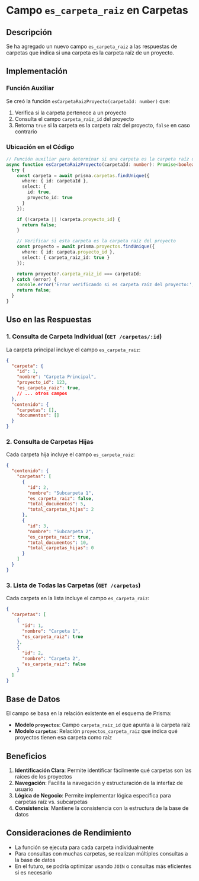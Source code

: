 # Campo `es_carpeta_raiz` en Carpetas

## Descripción

Se ha agregado un nuevo campo `es_carpeta_raiz` a las respuestas de carpetas que indica si una carpeta es la carpeta raíz de un proyecto.

## Implementación

### Función Auxiliar

Se creó la función `esCarpetaRaizProyecto(carpetaId: number)` que:

1. Verifica si la carpeta pertenece a un proyecto
2. Consulta el campo `carpeta_raiz_id` del proyecto
3. Retorna `true` si la carpeta es la carpeta raíz del proyecto, `false` en caso contrario

### Ubicación en el Código

```typescript
// Función auxiliar para determinar si una carpeta es la carpeta raíz de un proyecto
async function esCarpetaRaizProyecto(carpetaId: number): Promise<boolean> {
  try {
    const carpeta = await prisma.carpetas.findUnique({
      where: { id: carpetaId },
      select: { 
        id: true,
        proyecto_id: true
      }
    });

    if (!carpeta || !carpeta.proyecto_id) {
      return false;
    }

    // Verificar si esta carpeta es la carpeta raíz del proyecto
    const proyecto = await prisma.proyectos.findUnique({
      where: { id: carpeta.proyecto_id },
      select: { carpeta_raiz_id: true }
    });

    return proyecto?.carpeta_raiz_id === carpetaId;
  } catch (error) {
    console.error('Error verificando si es carpeta raíz del proyecto:', error);
    return false;
  }
}
```

## Uso en las Respuestas

### 1. Consulta de Carpeta Individual (`GET /carpetas/:id`)

La carpeta principal incluye el campo `es_carpeta_raiz`:

```json
{
  "carpeta": {
    "id": 1,
    "nombre": "Carpeta Principal",
    "proyecto_id": 123,
    "es_carpeta_raiz": true,
    // ... otros campos
  },
  "contenido": {
    "carpetas": [],
    "documentos": []
  }
}
```

### 2. Consulta de Carpetas Hijas

Cada carpeta hija incluye el campo `es_carpeta_raiz`:

```json
{
  "contenido": {
    "carpetas": [
      {
        "id": 2,
        "nombre": "Subcarpeta 1",
        "es_carpeta_raiz": false,
        "total_documentos": 5,
        "total_carpetas_hijas": 2
      },
      {
        "id": 3,
        "nombre": "Subcarpeta 2",
        "es_carpeta_raiz": true,
        "total_documentos": 10,
        "total_carpetas_hijas": 0
      }
    ]
  }
}
```

### 3. Lista de Todas las Carpetas (`GET /carpetas`)

Cada carpeta en la lista incluye el campo `es_carpeta_raiz`:

```json
{
  "carpetas": [
    {
      "id": 1,
      "nombre": "Carpeta 1",
      "es_carpeta_raiz": true
    },
    {
      "id": 2,
      "nombre": "Carpeta 2",
      "es_carpeta_raiz": false
    }
  ]
}
```

## Base de Datos

El campo se basa en la relación existente en el esquema de Prisma:

- **Modelo `proyectos`**: Campo `carpeta_raiz_id` que apunta a la carpeta raíz
- **Modelo `carpetas`**: Relación `proyectos_carpeta_raiz` que indica qué proyectos tienen esa carpeta como raíz

## Beneficios

1. **Identificación Clara**: Permite identificar fácilmente qué carpetas son las raíces de los proyectos
2. **Navegación**: Facilita la navegación y estructuración de la interfaz de usuario
3. **Lógica de Negocio**: Permite implementar lógica específica para carpetas raíz vs. subcarpetas
4. **Consistencia**: Mantiene la consistencia con la estructura de la base de datos

## Consideraciones de Rendimiento

- La función se ejecuta para cada carpeta individualmente
- Para consultas con muchas carpetas, se realizan múltiples consultas a la base de datos
- En el futuro, se podría optimizar usando `JOIN` o consultas más eficientes si es necesario
